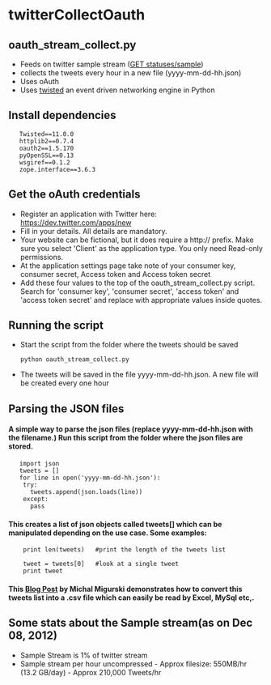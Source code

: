 twitterCollectOauth
===================

## oauth_stream_collect.py
* Feeds on twitter sample stream (<a href="https://dev.twitter.com/docs/api/1.1/get/statuses/sample">GET statuses/sample</a>)
* collects the tweets every hour in a new file (yyyy-mm-dd-hh.json)
* Uses oAuth
* Uses <a href='http://twistedmatrix.com/trac/'>twisted</a> an event driven networking engine in Python

## Install dependencies

       Twisted==11.0.0
       httplib2==0.7.4
       oauth2==1.5.170
       pyOpenSSL==0.13
       wsgiref==0.1.2
       zope.interface==3.6.3
      
## Get the oAuth credentials
* Register an application with Twitter here: https://dev.twitter.com/apps/new
* Fill in your details. All details are mandatory.
* Your website can be fictional, but it does require a http:// prefix. Make sure you select 'Client' as the application type. You only need Read-only permissions.
* At the application settings page take note of your consumer key, consumer secret, Access token and Access token secret
* Add these four values to the top of the oauth_stream_collect.py script. Search for 'consumer key', 'consumer secret', 'access token' and 'access token secret' and replace with appropriate values inside quotes.

## Running the script
* Start the script from the folder where the tweets should be saved

    ```python oauth_stream_collect.py```
* The tweets will be saved in the file yyyy-mm-dd-hh.json. A new file will be created every one hour

## Parsing the JSON files
#### A simple way to parse the json files (replace yyyy-mm-dd-hh.json with the filename.) Run this script from the folder where the json files are stored.

       import json
       tweets = []
       for line in open('yyyy-mm-dd-hh.json'):
        try: 
          tweets.append(json.loads(line))
        except:
          pass
          
#### This creates a list of json objects called tweets[] which can be manipulated depending on the use case. Some examples:

        print len(tweets)   #print the length of the tweets list
        
        tweet = tweets[0]   #look at a single tweet
        print tweet

#### This <a href='http://mike.teczno.com/notes/streaming-data-from-twitter.html'>Blog Post</a> by Michal Migurski demonstrates how to convert this tweets list into a .csv file which can easily be read by Excel, MySql etc,.
      
## Some stats about the Sample stream(as on Dec 08, 2012)
* Sample Stream is 1% of twitter stream
* Sample stream per hour uncompressed
       - Approx filesize: 550MB/hr (13.2 GB/day)
       - Approx 210,000 Tweets/hr